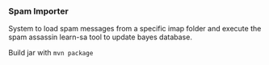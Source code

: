 ### Spam Importer ###
System to load spam messages from a specific imap folder and execute the spam assassin learn-sa tool to
update bayes database.

Build jar with 
`mvn package`
